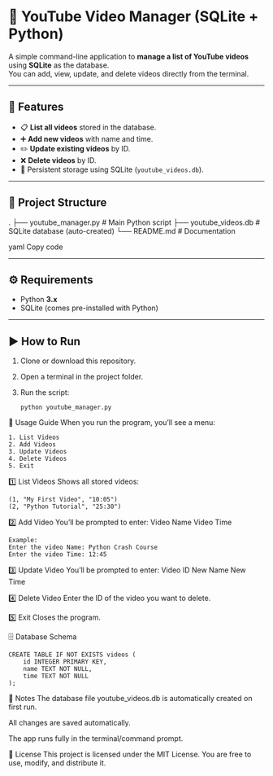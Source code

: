 # 🎥 YouTube Video Manager (SQLite + Python)

A simple command-line application to **manage a list of YouTube videos** using **SQLite** as the database.  
You can add, view, update, and delete videos directly from the terminal.

---

## 🚀 Features
- 📋 **List all videos** stored in the database.
- ➕ **Add new videos** with name and time.
- ✏️ **Update existing videos** by ID.
- ❌ **Delete videos** by ID.
- 💾 Persistent storage using SQLite (`youtube_videos.db`).

---

## 📂 Project Structure
.
├── youtube_manager.py # Main Python script
├── youtube_videos.db # SQLite database (auto-created)
└── README.md # Documentation

yaml
Copy code

---

## ⚙️ Requirements
- Python **3.x**
- SQLite (comes pre-installed with Python)

---

## ▶️ How to Run
1. Clone or download this repository.
2. Open a terminal in the project folder.
3. Run the script:

   ```
   python youtube_manager.py
   ```
📖 Usage Guide
When you run the program, you’ll see a menu:
```
1. List Videos
2. Add Videos
3. Update Videos
4. Delete Videos
5. Exit
```
1️⃣ List Videos
Shows all stored videos:

```
(1, "My First Video", "10:05")
(2, "Python Tutorial", "25:30")
```
2️⃣ Add Video
You’ll be prompted to enter:
Video Name
Video Time

```
Example:
Enter the video Name: Python Crash Course
Enter the video Time: 12:45
```
3️⃣ Update Video
You’ll be prompted to enter:
Video ID
New Name
New Time

4️⃣ Delete Video
Enter the ID of the video you want to delete.

5️⃣ Exit
Closes the program.

🗄 Database Schema
```
CREATE TABLE IF NOT EXISTS videos (
    id INTEGER PRIMARY KEY,
    name TEXT NOT NULL,
    time TEXT NOT NULL
);
```

📌 Notes
The database file youtube_videos.db is automatically created on first run.

All changes are saved automatically.

The app runs fully in the terminal/command prompt.

📜 License
This project is licensed under the MIT License.
You are free to use, modify, and distribute it.

